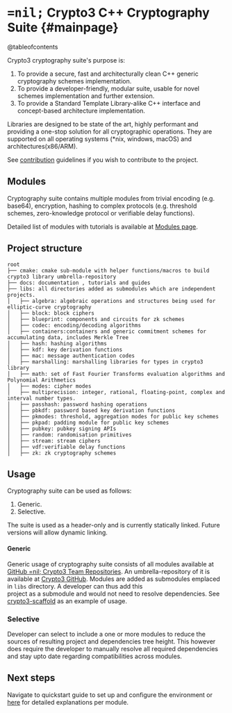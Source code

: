# <span style='font-family: monospace'>=nil;</span> Crypto3 C++ Cryptography Suite {#mainpage}

@tableofcontents

Crypto3 cryptography suite's purpose is:
1. To provide a secure, fast and architecturally clean C++ generic cryptography schemes implementation.
2. To provide a developer-friendly, modular suite, usable for novel schemes implementation and further
 extension.
3. To provide a Standard Template Library-alike C++ interface and concept-based architecture implementation.

Libraries are designed to be state of the art, highly performant and providing a one-stop solution for 
all cryptographic operations. They are supported on all operating systems (*nix, windows, macOS) 
and architectures(x86/ARM).


See [contribution](contributing.md) guidelines if you wish to contribute to the project.

## Modules
Cryptography suite contains multiple modules from trivial encoding (e.g. base64), encryption, hashing
to complex protocols (e.g. threshold schemes, zero-knowledge protocol or verifiable delay functions).

Detailed list of modules with tutorials is available at [Modules page](modules.html).

## Project structure
```
root
├── cmake: cmake sub-module with helper functions/macros to build crypto3 library umbrella-repository
├── docs: documentation , tutorials and guides
├── libs: all directories added as submodules which are independent projects.
│   ├── algebra: algebraic operations and structures being used for elliptic-curve cryptography
│   ├── block: block ciphers
│   ├── blueprint: components and circuits for zk schemes
│   ├── codec: encoding/decoding algorithms
│   ├── containers:containers and generic commitment schemes for accumulating data, includes Merkle Tree
│   ├── hash: hashing algorithms
│   ├── kdf: key derivation functions 
│   ├── mac: message authentication codes
│   ├── marshalling: marshalling libraries for types in crypto3 library
│   ├── math: set of Fast Fourier Transforms evaluation algorithms and Polynomial Arithmetics
│   ├── modes: cipher modes
│   ├── multiprecision: integer, rational, floating-point, complex and interval number types. 
│   ├── passhash: password hashing operations 
│   ├── pbkdf: password based key derivation functions
│   ├── pkmodes: threshold, aggregation modes for public key schemes
│   ├── pkpad: padding module for public key schemes
│   ├── pubkey: pubkey signing APIs
│   ├── random: randomisation primitives 
│   ├── stream: stream ciphers
│   ├── vdf:verifiable delay functions 
│   ├── zk: zk cryptography schemes
```


## Usage

Cryptography suite can be used as follows:

1. Generic.
2. Selective.

The suite is used as a header-only and is currently statically linked. Future versions will allow dynamic linking. 

#### Generic
Generic usage of cryptography suite consists of all modules available at 
[GitHub =nil; Crypto3 Team Repositories](https://github.com/orgs/NilFoundation/teams/nil-crypto3/repositories). 
An umbrella-repository of it is available at  [Crypto3 GitHub](https://github.com/alloc-init/crypto3.git). Modules
are added as submodules emplaced in `libs` directory. A developer can thus add this  
project as a submodule and would not need to resolve dependencies. See [crypto3-scaffold](https://github.com/alloc-init/crypto3-scaffold) as an example of usage. 

### Selective
Developer can select to include a one or more modules to reduce the sources of resulting project and dependencies tree height. This however
does require the developer to manually resolve all required dependencies and stay upto date regarding
compatibilities across modules.


## Next steps
 <!--TODO Link generated via doxygen -->
Navigate to quickstart guide to set up and configure the environment or [here](modules.html) for detailed explanations per module. 